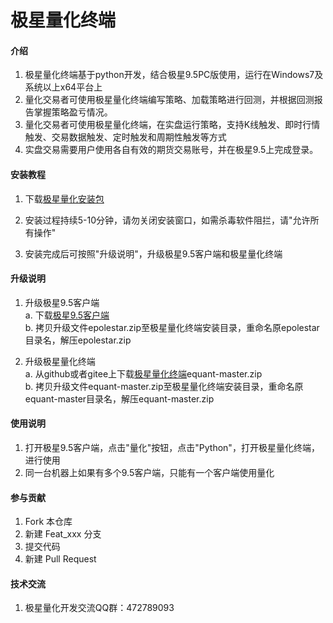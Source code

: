 # 极星量化终端
  
#### 介绍
1. 极星量化终端基于python开发，结合极星9.5PC版使用，运行在Windows7及系统以上x64平台上
2. 量化交易者可使用极星量化终端编写策略、加载策略进行回测，并根据回测报告掌握策略盈亏情况。
3. 量化交易者可使用极星量化终端，在实盘运行策略，支持K线触发、即时行情触发、交易数据触发、定时触发和周期性触发等方式
4. 实盘交易需要用户使用各自有效的期货交易账号，并在极星9.5上完成登录。

#### 安装教程  
1. 下载[极星量化安装包](https://equant-1255628687.cos.ap-beijing.myqcloud.com/equant_pkg1.2.2.exe)  

2. 安装过程持续5-10分钟，请勿关闭安装窗口，如需杀毒软件阻拦，请"允许所有操作"  

3. 安装完成后可按照"升级说明"，升级极星9.5客户端和极星量化终端
     
#### 升级说明  
1. 升级极星9.5客户端  
    a. 下载[极星9.5客户端](https://epolestar95-1255628687.cos.ap-beijing.myqcloud.com/epolestar.zip)  
    b. 拷贝升级文件epolestar.zip至极星量化终端安装目录，重命名原epolestar目录名，解压epolestar.zip   
    
2. 升级极星量化终端  
    a. 从github或者gitee上下载[极星量化终端](https://github.com/fanliangde/equant/archive/master.zip)equant-master.zip   
    b. 拷贝升级文件equant-master.zip至极星量化终端安装目录，重命名原equant-master目录名，解压equant-master.zip     
    
        
#### 使用说明
1. 打开极星9.5客户端，点击"量化"按钮，点击"Python"，打开极星量化终端，进行使用
2. 同一台机器上如果有多个9.5客户端，只能有一个客户端使用量化 


#### 参与贡献

1. Fork 本仓库
2. 新建 Feat_xxx 分支
3. 提交代码
4. 新建 Pull Request

#### 技术交流  
1. 极星量化开发交流QQ群：472789093  
